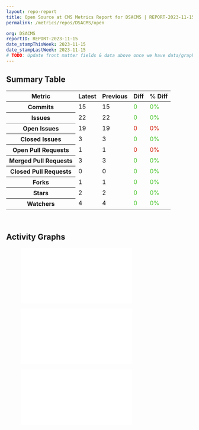 ```yaml
---
layout: repo-report
title: Open Source at CMS Metrics Report for DSACMS | REPORT-2023-11-15
permalink: /metrics/repos/DSACMS/open

org: DSACMS
reportID: REPORT-2023-11-15
date_stampThisWeek: 2023-11-15
date_stampLastWeek: 2023-11-15
# TODO: Update front matter fields & data above once we have data/graphs for reports.
---
```

<div class="summary-table">
  <table class="usa-table usa-table--borderless">
    <h2> Summary Table </h2>
    <thead>
      <tr>
        <th scope="col">Metric</th>
        <th scope="col">Latest</th>
        <th scope="col">Previous</th>
        <th scope="col">Diff</th>
        <th scope="col">% Diff</th>
      </tr>
    </thead>
    <tbody>
      <tr>
        <th scope="row">Commits</th>
        <td>15</td>
        <td>15</td>
        <td style="color: #45c527" >0</td>
        <td style="color: #45c527" >0%</td>
      </tr>
      <tr>
        <th scope="row">Issues</th>
        <td>22</td>
        <td>22</td>
        <td style="color: #45c527" >0</td>
        <td style="color: #45c527" >0%</td>
      </tr>
      <tr>
        <th scope="row">Open Issues</th>
        <td>19</td>
        <td>19</td>
        <td style="color: #d31c08" >0</td>
        <td style="color: #d31c08" >0%</td>
      </tr>
      <tr>
        <th scope="row">Closed Issues</th>
        <td>3</td>
        <td>3</td>
        <td style="color: #45c527" >0</td>
        <td style="color: #45c527" >0%</td>
      </tr>
      <tr>
        <th scope="row">Open Pull Requests</th>
        <td>1</td>
        <td>1</td>
        <td style="color: #d31c08" >0</td>
        <td style="color: #d31c08" >0%</td>
      </tr>
      <tr>
        <th scope="row">Merged Pull Requests</th>
        <td>3</td>
        <td>3</td>
        <td style="color: #45c527" >0</td>
        <td style="color: #45c527" >0%</td>
      </tr>
      <tr>
        <th scope="row">Closed Pull Requests</th>
        <td>0</td>
        <td>0</td>
        <td style="color: #45c527" >0</td>
        <td style="color: #45c527" >0%</td>
      </tr>
      <tr>
        <th scope="row">Forks</th>
        <td>1</td>
        <td>1</td>
        <td style="color: #45c527" >0</td>
        <td style="color: #45c527" >0%</td>
      </tr>
      <tr>
        <th scope="row">Stars</th>
        <td>2</td>
        <td>2</td>
        <td style="color: #45c527" >0</td>
        <td style="color: #45c527" >0%</td>
      </tr>
      <tr>
        <th scope="row">Watchers</th>
        <td>4</td>
        <td>4</td>
        <td style="color: #45c527" >0</td>
        <td style="color: #45c527" >0%</td>
      </tr>
    </tbody>
  </table>
</div>
<div class="graph-container">
  <br>
  <h2>Activity Graphs</h2>
  <div class="row">
    <!--- Issues Status Breakdown Graph -->
    <figure>
      <embed type="image/svg+xml" src="/INSERT_PATH_HERE.svg" />
    </figure>
    <!--- PRs Status Breakdown Graph -->
    <figure>
      <embed type="image/svg+xml" src="/INSERT_PATH_HERE.svg" />
    </figure>
    <!--- Contributor Activity Line Graph -->
    <figure>
      <embed type="image/svg+xml" src="/INSERT_PATH_HERE.svg" />
    </figure>
  </div>
</div>